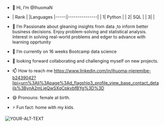- 👋 Hi, I’m @IhuomaN
- | Rank | |Languages
|-----:|---------------|
|     1|     Python          |
|     2|      SQL         |
|     3|               |

- 👀 I’m Passionate about  gleaning insights from data ,to inform better business decisions. 
Enjoy problem-solving and statistical analysis.
Interest in solving real-world problems and edger to advance with learning opprtunity  
- 🌱 I’m currently on 16 weeks  Bootcamp data science 
- 💞️  looking forward collaborating and challenging myself on new projects. 
- 📫 How to reach me https://www.linkedin.com/in/ihuoma-njeremibe-b2439042?lipi=urn%3Ali%3Apage%3Ad_flagship3_profile_view_base_contact_details%3BynA2mLjeQwSXqCpkvbfBYg%3D%3D
- 😄 Pronouns: female at birth. 
- ⚡ Fun fact: home with my kids.

<!---
IhuomaN/IhuomaN is a ✨ special ✨ repository because its `README.md` (this file) appears on your GitHub profile.
You can click the Preview link to take a look at your changes.
--->
<picture>
 <source media="(prefers-color-scheme: dark)" srcset="YOUR-DARKMODE-IMAGE">
 <source media="(prefers-color-scheme: light)" srcset="YOUR-LIGHTMODE-IMAGE">
 <img alt="YOUR-ALT-TEXT" src="YOUR-DEFAULT-IMAGE">
</picture>
